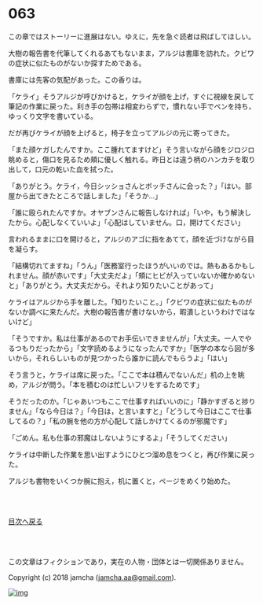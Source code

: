 # 063

この章ではストーリーに進展はない。ゆえに，先を急ぐ読者は飛ばしてほしい。  

大樹の報告書を代筆してくれるあてもないまま，アルジは書庫を訪れた。クビワの症状に似たものがないか探すためである。  

書庫には先客の気配があった。この香りは。  

「ケライ」そうアルジが呼びかけると，ケライが顔を上げ，すぐに視線を戻して筆記の作業に戻った。利き手の包帯は相変わらずで，慣れない手でペンを持ち，ゆっくり文字を書いている。  

だが再びケライが顔を上げると，椅子を立ってアルジの元に寄ってきた。  

「また顔ケガしたんですか。ここ腫れてますけど」そう言いながら顔をジロジロ眺めると，傷口を見るため頬に優しく触れる。昨日とは違う柄のハンカチを取り出して，口元の乾いた血を拭った。  

「ありがとう。ケライ，今日シッショさんとボッチさんに会った？」「はい。部屋から出てきたところで話しました」「そうか…」  

「誰に殴られたんですか。オヤブンさんに報告しなければ」「いや，もう解決したから。心配しなくていいよ」「心配はしていません。口，開けてください」  

言われるままに口を開けると，アルジのアゴに指をあてて，顔を近づけながら目を凝らす。  

「結構切れてますね」「うん」「医務室行ったほうがいいのでは。熱もあるかもしれません。顔が赤いです」「大丈夫だよ」「頬にヒビが入っていないか確かめないと」「ありがとう。大丈夫だから。それより知りたいことがあって」  

ケライはアルジから手を離した。「知りたいこと。」「クビワの症状に似たものがないか調べに来たんだ。大樹の報告書が書けないから，暇潰しというわけではないけど」  

「そうですか。私は仕事があるのでお手伝いできませんが」「大丈夫。一人でやるつもりだったから」「文字読めるようになったんですか」「医学の本なら図が多いから，それらしいものが見つかったら誰かに読んでもらうよ」「はい」  

そう言うと，ケライは席に戻った。「ここで本は積んでないんだ」机の上を眺め，アルジが問う。「本を積むのは忙しいフリをするためです」  

そうだったのか。「じゃあいつもここで仕事すればいいのに」「静かすぎると捗りません」「なら今日は？」「今日は，と言いますと」「どうして今日はここで仕事してるの？」「私の腕を他の方が心配して話しかけてくるのが邪魔です」  

「ごめん。私も仕事の邪魔はしないようにするよ」「そうしてください」  

ケライは中断した作業を思い出すようにひとつ溜め息をつくと，再び作業に戻った。  

アルジも書物をいくつか腕に抱え，机に置くと，ページをめくり始めた。  

<br>  
<br>  

[目次へ戻る](https://github.com/jamcha-aa/OblivionReports/blob/master/README.md)  

<br>  
<br>  

この文章はフィクションであり，実在の人物・団体とは一切関係ありません。  

Copyright (c) 2018 jamcha (jamcha.aa@gmail.com).  

[![img](http://i.creativecommons.org/l/by-nc-sa/4.0/88x31.png)](http://creativecommons.org/licenses/by-nc-sa/4.0/deed)